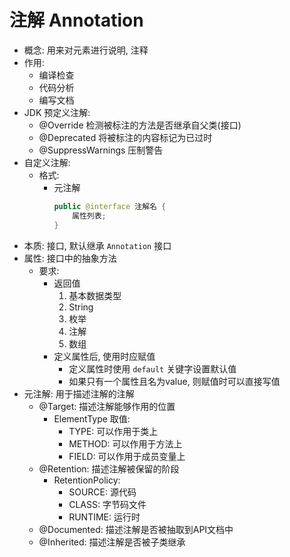 # 注解 Annotation

* 概念: 用来对元素进行说明, 注释
* 作用: 
  * 编译检查
  * 代码分析
  * 编写文档
* JDK 预定义注解:
  * @Override 检测被标注的方法是否继承自父类(接口)
  * @Deprecated 将被标注的内容标记为已过时
  * @SuppressWarnings 压制警告
* 自定义注解: 
  * 格式:
    * 元注解
        ```java
        public @interface 注解名 {
            属性列表;
        } 
        ```
* 本质: 接口, 默认继承 `Annotation` 接口
* 属性: 接口中的抽象方法
  * 要求: 
    * 返回值
      1. 基本数据类型
      2. String
      3. 枚举
      4. 注解
      5. 数组
    * 定义属性后, 使用时应赋值
      * 定义属性时使用 `default` 关键字设置默认值 
      * 如果只有一个属性且名为value, 则赋值时可以直接写值
* 元注解: 用于描述注解的注解
  * @Target: 描述注解能够作用的位置
    * ElementType 取值:
      * TYPE: 可以作用于类上
      * METHOD: 可以作用于方法上
      * FIELD: 可以作用于成员变量上
  * @Retention: 描述注解被保留的阶段
    * RetentionPolicy:
      * SOURCE: 源代码
      * CLASS: 字节码文件
      * RUNTIME: 运行时
  * @Documented: 描述注解是否被抽取到API文档中
  * @Inherited: 描述注解是否被子类继承
